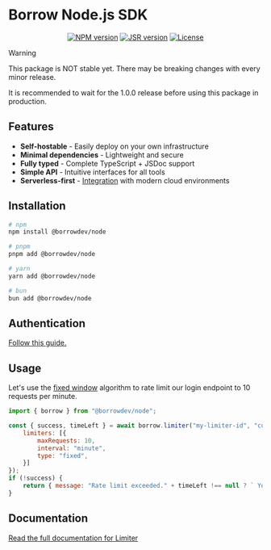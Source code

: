 # Borrow Node.js SDK

<p align="center">
  <a href="https://www.npmjs.com/package/@borrowdev/node"><img src="https://img.shields.io/npm/v/@borrowdev/node" alt="NPM version"></a>
  <a href="https://jsr.io/@borrow/node"><img src="https://jsr.io/badges/@borrow/node" alt="JSR version"></a>
  <a href="https://github.com/borrowdev/borrow/blob/main/LICENSE"><img src="https://img.shields.io/github/license/borrowdev/borrow" alt="License"></a>
</p>

> [!WARNING]  
> This package is NOT stable yet. There may be breaking changes with every minor release.
>
> It is recommended to wait for the 1.0.0 release before using this package in production.

## Features

- **Self-hostable** - Easily deploy on your own infrastructure
- **Minimal dependencies** - Lightweight and secure
- **Fully typed** - Complete TypeScript + JSDoc support
- **Simple API** - Intuitive interfaces for all tools
- **Serverless-first** - [Integration](https://borrow.dev/documentation/limiter/integrations/supabase) with modern cloud environments

## Installation

```bash
# npm
npm install @borrowdev/node

# pnpm
pnpm add @borrowdev/node

# yarn
yarn add @borrowdev/node

# bun
bun add @borrowdev/node
```

## Authentication
[Follow this guide.](https://borrow.dev/documentation/limiter/quick-start#authentication)

## Usage

Let's use the [fixed window](https://borrow.dev/documentation/limiter/algorithms#fixed-window) algorithm to rate limit our login endpoint to 10 requests per minute.

```javascript
import { borrow } from "@borrowdev/node";

const { success, timeLeft } = await borrow.limiter("my-limiter-id", "current-user-id", {
	limiters: [{
		maxRequests: 10,
		interval: "minute",
		type: "fixed",
	}]
});
if (!success) {
	return { message: "Rate limit exceeded." + timeLeft !== null ? ` You can try again in ${timeLeft} seconds.` : "" };
}
```

## Documentation
[Read the full documentation for Limiter](https://borrow.dev/documentation/limiter)